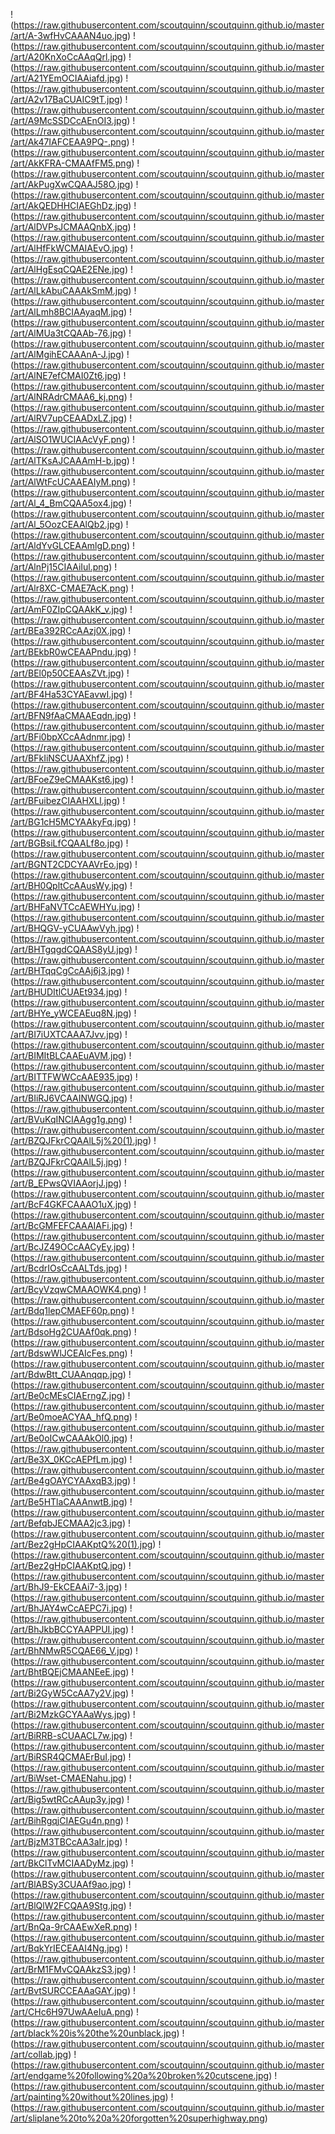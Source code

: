 !(https://raw.githubusercontent.com/scoutquinn/scoutquinn.github.io/master/art/A-3wfHvCAAAN4uo.jpg)
!(https://raw.githubusercontent.com/scoutquinn/scoutquinn.github.io/master/art/A20KnXoCcAAqQrl.jpg)
!(https://raw.githubusercontent.com/scoutquinn/scoutquinn.github.io/master/art/A21YEmOCIAAiafd.jpg)
!(https://raw.githubusercontent.com/scoutquinn/scoutquinn.github.io/master/art/A2v17BaCUAIC9tT.jpg)
!(https://raw.githubusercontent.com/scoutquinn/scoutquinn.github.io/master/art/A9McSSDCcAEnOI3.jpg)
!(https://raw.githubusercontent.com/scoutquinn/scoutquinn.github.io/master/art/Ak47IAFCEAA9PQ-.png)
!(https://raw.githubusercontent.com/scoutquinn/scoutquinn.github.io/master/art/AkKFRA-CMAAfFM5.png)
!(https://raw.githubusercontent.com/scoutquinn/scoutquinn.github.io/master/art/AkPugXwCQAAJ58O.jpg)
!(https://raw.githubusercontent.com/scoutquinn/scoutquinn.github.io/master/art/AkQEDHHCIAEGhDz.jpg)
!(https://raw.githubusercontent.com/scoutquinn/scoutquinn.github.io/master/art/AlDVPsJCMAAQnbX.jpg)
!(https://raw.githubusercontent.com/scoutquinn/scoutquinn.github.io/master/art/AlHfFkWCMAIAEvO.jpg)
!(https://raw.githubusercontent.com/scoutquinn/scoutquinn.github.io/master/art/AlHgEsqCQAE2ENe.jpg)
!(https://raw.githubusercontent.com/scoutquinn/scoutquinn.github.io/master/art/AlLkAbuCAAAkSmM.jpg)
!(https://raw.githubusercontent.com/scoutquinn/scoutquinn.github.io/master/art/AlLmh8BCIAAyaqM.jpg)
!(https://raw.githubusercontent.com/scoutquinn/scoutquinn.github.io/master/art/AlMUa3tCQAAb-76.jpg)
!(https://raw.githubusercontent.com/scoutquinn/scoutquinn.github.io/master/art/AlMgihECAAAnA-J.jpg)
!(https://raw.githubusercontent.com/scoutquinn/scoutquinn.github.io/master/art/AlNE7efCMAI0Zt6.jpg)
!(https://raw.githubusercontent.com/scoutquinn/scoutquinn.github.io/master/art/AlNRAdrCMAA6_kj.png)
!(https://raw.githubusercontent.com/scoutquinn/scoutquinn.github.io/master/art/AlRV7upCEAADxLZ.jpg)
!(https://raw.githubusercontent.com/scoutquinn/scoutquinn.github.io/master/art/AlSO1WUCIAAcVyF.png)
!(https://raw.githubusercontent.com/scoutquinn/scoutquinn.github.io/master/art/AlTKsAJCAAAmH-b.jpg)
!(https://raw.githubusercontent.com/scoutquinn/scoutquinn.github.io/master/art/AlWtFcUCAAEAIyM.png)
!(https://raw.githubusercontent.com/scoutquinn/scoutquinn.github.io/master/art/Al_4_BmCQAA5ox4.jpg)
!(https://raw.githubusercontent.com/scoutquinn/scoutquinn.github.io/master/art/Al_5OozCEAAlQb2.jpg)
!(https://raw.githubusercontent.com/scoutquinn/scoutquinn.github.io/master/art/AldYvGLCEAAmlgD.png)
!(https://raw.githubusercontent.com/scoutquinn/scoutquinn.github.io/master/art/AlnPj15CIAAiIul.png)
!(https://raw.githubusercontent.com/scoutquinn/scoutquinn.github.io/master/art/Alr8XC-CMAE7AcK.png)
!(https://raw.githubusercontent.com/scoutquinn/scoutquinn.github.io/master/art/AmF0ZIpCQAAkK_v.jpg)
!(https://raw.githubusercontent.com/scoutquinn/scoutquinn.github.io/master/art/BEa392RCcAAzj0X.jpg)
!(https://raw.githubusercontent.com/scoutquinn/scoutquinn.github.io/master/art/BEkbR0wCEAAPndu.jpg)
!(https://raw.githubusercontent.com/scoutquinn/scoutquinn.github.io/master/art/BEl0p50CEAAsZVt.jpg)
!(https://raw.githubusercontent.com/scoutquinn/scoutquinn.github.io/master/art/BF4Ha53CYAEavwI.jpg)
!(https://raw.githubusercontent.com/scoutquinn/scoutquinn.github.io/master/art/BFN9fAaCMAAEqdn.jpg)
!(https://raw.githubusercontent.com/scoutquinn/scoutquinn.github.io/master/art/BFi0bpXCcAAdnmr.jpg)
!(https://raw.githubusercontent.com/scoutquinn/scoutquinn.github.io/master/art/BFkIiNSCUAAXhfZ.jpg)
!(https://raw.githubusercontent.com/scoutquinn/scoutquinn.github.io/master/art/BFoeZ9eCMAAKst6.jpg)
!(https://raw.githubusercontent.com/scoutquinn/scoutquinn.github.io/master/art/BFuibezCIAAHXLl.jpg)
!(https://raw.githubusercontent.com/scoutquinn/scoutquinn.github.io/master/art/BG1cH5MCYAAkyFq.jpg)
!(https://raw.githubusercontent.com/scoutquinn/scoutquinn.github.io/master/art/BGBsiLfCQAALf8o.jpg)
!(https://raw.githubusercontent.com/scoutquinn/scoutquinn.github.io/master/art/BGNT2CDCYAAVrEo.jpg)
!(https://raw.githubusercontent.com/scoutquinn/scoutquinn.github.io/master/art/BH0QpltCcAAusWy.jpg)
!(https://raw.githubusercontent.com/scoutquinn/scoutquinn.github.io/master/art/BHFaNVTCcAEWHYu.jpg)
!(https://raw.githubusercontent.com/scoutquinn/scoutquinn.github.io/master/art/BHQGV-yCUAAwVyh.jpg)
!(https://raw.githubusercontent.com/scoutquinn/scoutquinn.github.io/master/art/BHTgqgdCQAAS8yU.jpg)
!(https://raw.githubusercontent.com/scoutquinn/scoutquinn.github.io/master/art/BHTqqCgCcAAj6j3.jpg)
!(https://raw.githubusercontent.com/scoutquinn/scoutquinn.github.io/master/art/BHUDItlCUAEt934.jpg)
!(https://raw.githubusercontent.com/scoutquinn/scoutquinn.github.io/master/art/BHYe_yWCEAEuq8N.jpg)
!(https://raw.githubusercontent.com/scoutquinn/scoutquinn.github.io/master/art/BI7iUXTCAAA7Jvv.jpg)
!(https://raw.githubusercontent.com/scoutquinn/scoutquinn.github.io/master/art/BIMItBLCAAEuAVM.jpg)
!(https://raw.githubusercontent.com/scoutquinn/scoutquinn.github.io/master/art/BITTFWWCcAAE935.jpg)
!(https://raw.githubusercontent.com/scoutquinn/scoutquinn.github.io/master/art/BIiRJ6VCAAINWGQ.jpg)
!(https://raw.githubusercontent.com/scoutquinn/scoutquinn.github.io/master/art/BVuKqINCIAAgg1g.png)
!(https://raw.githubusercontent.com/scoutquinn/scoutquinn.github.io/master/art/BZQJFkrCQAAlL5j%20(1).jpg)
!(https://raw.githubusercontent.com/scoutquinn/scoutquinn.github.io/master/art/BZQJFkrCQAAlL5j.jpg)
!(https://raw.githubusercontent.com/scoutquinn/scoutquinn.github.io/master/art/B_EPwsQVIAAorjJ.jpg)
!(https://raw.githubusercontent.com/scoutquinn/scoutquinn.github.io/master/art/BcF4GKFCAAAO1uX.jpg)
!(https://raw.githubusercontent.com/scoutquinn/scoutquinn.github.io/master/art/BcGMFEFCAAAIAFi.jpg)
!(https://raw.githubusercontent.com/scoutquinn/scoutquinn.github.io/master/art/BcJZ49OCcAACyEy.jpg)
!(https://raw.githubusercontent.com/scoutquinn/scoutquinn.github.io/master/art/BcdrIOsCcAALTds.jpg)
!(https://raw.githubusercontent.com/scoutquinn/scoutquinn.github.io/master/art/BcyVzqwCMAAOWK4.png)
!(https://raw.githubusercontent.com/scoutquinn/scoutquinn.github.io/master/art/Bdq1lepCMAEF60p.png)
!(https://raw.githubusercontent.com/scoutquinn/scoutquinn.github.io/master/art/BdsoHg2CUAAf0qk.png)
!(https://raw.githubusercontent.com/scoutquinn/scoutquinn.github.io/master/art/BdswWlJCEAIcFes.png)
!(https://raw.githubusercontent.com/scoutquinn/scoutquinn.github.io/master/art/BdwBtt_CUAAnqqp.jpg)
!(https://raw.githubusercontent.com/scoutquinn/scoutquinn.github.io/master/art/Be0cMEsCIAErngZ.jpg)
!(https://raw.githubusercontent.com/scoutquinn/scoutquinn.github.io/master/art/Be0moeACYAA_hfQ.png)
!(https://raw.githubusercontent.com/scoutquinn/scoutquinn.github.io/master/art/Be0oICwCAAAkOl0.jpg)
!(https://raw.githubusercontent.com/scoutquinn/scoutquinn.github.io/master/art/Be3X_0KCcAEPfLm.jpg)
!(https://raw.githubusercontent.com/scoutquinn/scoutquinn.github.io/master/art/Be4gOAYCYAAxqB3.jpg)
!(https://raw.githubusercontent.com/scoutquinn/scoutquinn.github.io/master/art/Be5HTlaCAAAnwtB.jpg)
!(https://raw.githubusercontent.com/scoutquinn/scoutquinn.github.io/master/art/BefqbJECMAA2jc3.jpg)
!(https://raw.githubusercontent.com/scoutquinn/scoutquinn.github.io/master/art/Bez2gHpCIAAKptQ%20(1).jpg)
!(https://raw.githubusercontent.com/scoutquinn/scoutquinn.github.io/master/art/Bez2gHpCIAAKptQ.jpg)
!(https://raw.githubusercontent.com/scoutquinn/scoutquinn.github.io/master/art/BhJ9-EkCEAAi7-3.jpg)
!(https://raw.githubusercontent.com/scoutquinn/scoutquinn.github.io/master/art/BhJAY4wCcAEPC7i.jpg)
!(https://raw.githubusercontent.com/scoutquinn/scoutquinn.github.io/master/art/BhJkbBCCYAAPPUI.jpg)
!(https://raw.githubusercontent.com/scoutquinn/scoutquinn.github.io/master/art/BhNMwR5CQAE66_V.jpg)
!(https://raw.githubusercontent.com/scoutquinn/scoutquinn.github.io/master/art/BhtBQEjCMAANEeE.jpg)
!(https://raw.githubusercontent.com/scoutquinn/scoutquinn.github.io/master/art/Bi2GyW5CcAA7y2V.jpg)
!(https://raw.githubusercontent.com/scoutquinn/scoutquinn.github.io/master/art/Bi2MzkGCYAAaWys.jpg)
!(https://raw.githubusercontent.com/scoutquinn/scoutquinn.github.io/master/art/BiRRB-sCUAACL7w.jpg)
!(https://raw.githubusercontent.com/scoutquinn/scoutquinn.github.io/master/art/BiRSR4QCMAErBuI.jpg)
!(https://raw.githubusercontent.com/scoutquinn/scoutquinn.github.io/master/art/BiWset-CMAENahu.jpg)
!(https://raw.githubusercontent.com/scoutquinn/scoutquinn.github.io/master/art/Big5wtRCcAAup3y.jpg)
!(https://raw.githubusercontent.com/scoutquinn/scoutquinn.github.io/master/art/BihRgqjCIAEGu4n.png)
!(https://raw.githubusercontent.com/scoutquinn/scoutquinn.github.io/master/art/BjzM3TBCcAA3aIr.jpg)
!(https://raw.githubusercontent.com/scoutquinn/scoutquinn.github.io/master/art/BkClTvMCIAADyMz.jpg)
!(https://raw.githubusercontent.com/scoutquinn/scoutquinn.github.io/master/art/BlABSy3CUAAf9ao.jpg)
!(https://raw.githubusercontent.com/scoutquinn/scoutquinn.github.io/master/art/BlQlW2FCQAA9Stg.jpg)
!(https://raw.githubusercontent.com/scoutquinn/scoutquinn.github.io/master/art/BnQa-9rCAAEwXeR.png)
!(https://raw.githubusercontent.com/scoutquinn/scoutquinn.github.io/master/art/BqkYrIECEAAI4Ng.jpg)
!(https://raw.githubusercontent.com/scoutquinn/scoutquinn.github.io/master/art/BrM1FMvCQAAkzS3.jpg)
!(https://raw.githubusercontent.com/scoutquinn/scoutquinn.github.io/master/art/BvtSURCCEAAaGAY.jpg)
!(https://raw.githubusercontent.com/scoutquinn/scoutquinn.github.io/master/art/CHc6H97UwAAeIuA.png)
!(https://raw.githubusercontent.com/scoutquinn/scoutquinn.github.io/master/art/black%20is%20the%20unblack.jpg)
!(https://raw.githubusercontent.com/scoutquinn/scoutquinn.github.io/master/art/collab.jpg)
!(https://raw.githubusercontent.com/scoutquinn/scoutquinn.github.io/master/art/endgame%20following%20a%20broken%20cutscene.jpg)
!(https://raw.githubusercontent.com/scoutquinn/scoutquinn.github.io/master/art/painting%20without%20lines.jpg)
!(https://raw.githubusercontent.com/scoutquinn/scoutquinn.github.io/master/art/sliplane%20to%20a%20forgotten%20superhighway.png)

